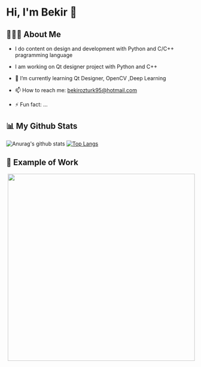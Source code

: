 # Hi, I'm Bekir 👋

## 👨🏼‍✈️ About Me
- I do content on design and development with Python and C/C++ pragramming language  
- I am working on Qt designer project with Python and C++
- 🌱 I’m currently learning Qt Designer, OpenCV ,Deep Learning  
- 📫 How to reach me: bekirozturk95@hotmail.com

- ⚡ Fun fact: ...

## 📊 My Github Stats
![Anurag's github stats](https://github-readme-stats.vercel.app/api?username=engineerbekir&theme=algolia&show_icons=true)
[![Top Langs](https://github-readme-stats.vercel.app/api/top-langs/?username=engineerbekir&theme=tokyonight&layout=compact)](https://github.com/anuraghazra/github-readme-stats)
## 📸 Example of Work
<img align="right" src = "https://github.com/engineerbekir/OpenCVTripleScreen/blob/master/gifvideo.gif" width = "500" heigh ="220"/>


